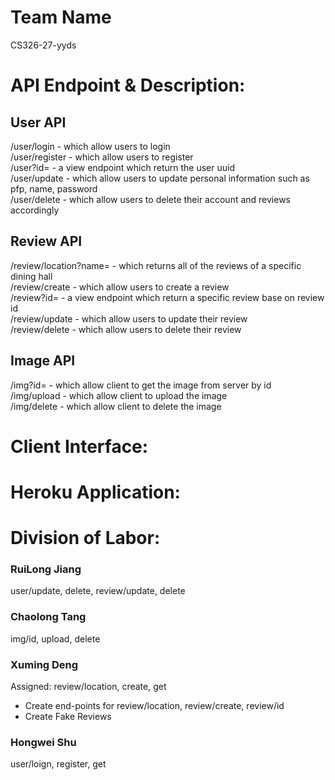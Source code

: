 # Team Name
CS326-27-yyds

# API Endpoint & Description:

## User API
/user/login - which allow users to login \
/user/register - which allow users to register \
/user?id= - a view endpoint which return the user uuid \
/user/update - which allow users to update personal information such as pfp, name, password \
/user/delete - which allow users to delete their account and reviews accordingly

## Review API
/review/location?name= - which returns all of the reviews of a specific dining hall \
/review/create - which allow users to create a review \
/review?id= - a view endpoint which return a specific review base on review id \
/review/update - which allow users to update their review \
/review/delete - which allow users to delete their review 


## Image API
/img?id= - which allow client to get the image from server by id \
/img/upload - which allow client to upload the image \
/img/delete - which allow client to delete the image 


# Client Interface:

# Heroku Application:

# Division of Labor:
### RuiLong Jiang
user/update, delete, review/update, delete
### Chaolong Tang
img/id, upload, delete
### Xuming Deng
Assigned: review/location, create, get
- Create end-points for review/location, review/create, review/id
- Create Fake Reviews

### Hongwei Shu
user/loign, register, get
